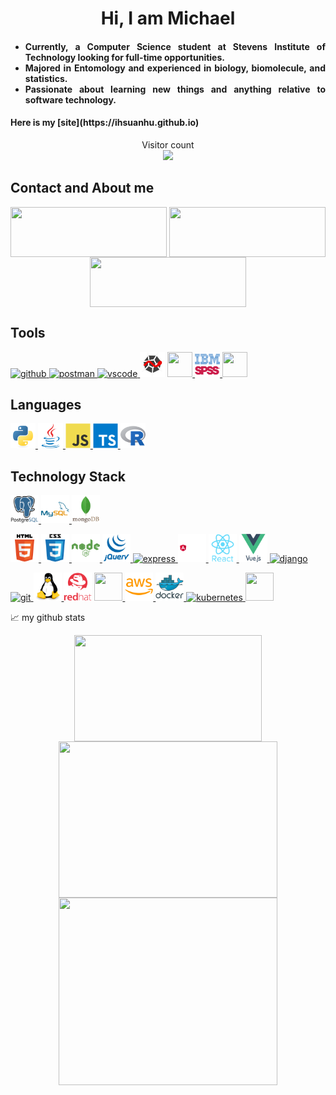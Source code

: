 <h1 align="center">Hi, I am Michael</h1>
<h4 align="justify">
  
  - Currently, a Computer Science student at Stevens Institute of Technology looking for full-time opportunities.
  - Majored in Entomology and experienced in biology, biomolecule, and statistics.
  - Passionate about learning new things and anything relative to software technology.
</h4>
<h4 align="left"> Here is my [site](https://ihsuanhu.github.io)</h4>

<p align="center"> 
  Visitor count<br>
  <img src="https://profile-counter.glitch.me/ihsuanhu/count.svg" />
</p>

## Contact and About me
<p align="center">
<a href="https://www.linkedin.com/in/i-hsuan-hu-188367223/" target="blank"><img align="center" src="https://img.shields.io/badge/LinkedIn-0077B5?style=for-the-badge&logo=linkedin&logoColor=white" height="80" width="250" /></a>
<a href="https://leetcode.com/ihu/"><img align="center" src="https://img.shields.io/badge/-LeetCode-FFA116?style=for-the-badge&logo=LeetCode&logoColor=black" height="80" width="250"/></a>
<a href = "mailto:ihsuanhu@gmail.com?subject = Feedback&body = Message"> <img align="center" src="https://img.shields.io/badge/Gmail-D14836?style=for-the-badge&logo=gmail&logoColor=white" height="80" width="250"/></a>
</p>

## Tools
<a href="https://github.com" target="_blank"> <img src="https://logodix.com/logo/64439.png" alt="github" width="40" height="40"/> </a>
<a href="https://postman.com" target="_blank"> <img src="https://www.vectorlogo.zone/logos/getpostman/getpostman-icon.svg" alt="postman" width="40" height="40"/> </a>
<a href="https://code.visualstudio.com/" target="_blank"> <img src="https://cdn.jsdelivr.net/gh/devicons/devicon/icons/vscode/vscode-original.svg" alt="vscode" width="40" height="40"/> </a>
<a href="https://www.spyder-ide.org/" target="_blank"> <img src="https://github.com/spyder-ide/spyder/blob/master/img_src/spyder.svg" width="40" height="40" /></a>
<a href="https://www.jetbrains.com/idea/" target="_blank"> <img src="https://upload.wikimedia.org/wikipedia/commons/9/9c/IntelliJ_IDEA_Icon.svg" width="40" height="40"/> </a>
<a href="https://www.ibm.com/products/spss-statistics" target="_blank"><img src="https://github.com/devicons/devicon/blob/v2.15.1/icons/spss/spss-original.svg" width="40" height="40"/> </a>
<a href="https://posit.co/download/rstudio-desktop/" target="_blank"> <img src="https://cdn.icon-icons.com/icons2/1381/PNG/512/rstudio_94807.png" width="40" height="40"/> </a>


## Languages
<a href="https://www.python.org" target="_blank"> <img src="https://raw.githubusercontent.com/devicons/devicon/master/icons/python/python-original.svg" alt="python" width="40" height="40"/> </a>
<a href="https://www.java.com" target="_blank"> <img src="https://raw.githubusercontent.com/devicons/devicon/master/icons/java/java-original.svg" alt="java" width="40" height="40"/> </a>
<a href="https://www.javascript.com" target="_blank"> <img src="https://raw.githubusercontent.com/devicons/devicon/master/icons/javascript/javascript-original.svg" alt="javascript" width="40" height="40"/> </a> 
<a href="https://www.typescriptlang.org" target="_blank"> <img src="https://raw.githubusercontent.com/devicons/devicon/master/icons/typescript/typescript-original.svg" alt="typescript" width="40" height="40"/> </a>
<a href="https://www.r-project.org"> <img src="https://github.com/devicons/devicon/blob/master/icons/r/r-original.svg" width="40" height="40"/> </a>


## Technology Stack
<a href="https://www.postgresql.org" target="_blank"> <img src="https://raw.githubusercontent.com/devicons/devicon/master/icons/postgresql/postgresql-original-wordmark.svg" alt="postgresql" width="45" height="45"/> </a> 
<a href="https://www.mysql.com" target="_blank"> <img src="https://raw.githubusercontent.com/devicons/devicon/master/icons/mysql/mysql-original-wordmark.svg" alt="mysql" width="45" height="45"/> </a> 
<a href="https://www.mongodb.com" target="_blank"> <img src="https://raw.githubusercontent.com/devicons/devicon/master/icons/mongodb/mongodb-original-wordmark.svg" alt="mongodb" width="45" height="45"/> </a>

<a href="https://html.spec.whatwg.org/multipage/" target="_blank"> <img src="https://raw.githubusercontent.com/devicons/devicon/master/icons/html5/html5-original-wordmark.svg" alt="html5" width="45" height="45"/> </a>
<a href="https://www.w3.org/Style/CSS/Overview.en.html" target="_blank"> <img src="https://raw.githubusercontent.com/devicons/devicon/master/icons/css3/css3-original-wordmark.svg" alt="css3" width="45" height="45"/> </a>
<a href="https://nodejs.org" target="_blank"> <img src="https://github.com/devicons/devicon/blob/master/icons/nodejs/nodejs-plain-wordmark.svg" alt="nodejs" width="45" height="45"/> </a> 
<a href="https://jquery.com/"> <img src="https://github.com/devicons/devicon/blob/master/icons/jquery/jquery-plain-wordmark.svg" width="45" height="45"/> </a>
<a href="https://expressjs.com" target="_blank"> <img src="https://ajeetchaulagain.com/static/7cb4af597964b0911fe71cb2f8148d64/8d565/express-js.webp" alt="express" width="45" height="45"/> </a> 
<a href="https://angular.io" target="_blank"> <img src="https://raw.githubusercontent.com/devicons/devicon/master/icons/angular/angular-original-wordmark.svg" alt="angularjs" width="45" height="45"/> </a> 
<a href="https://reactjs.org/" target="_blank"> <img src="https://raw.githubusercontent.com/devicons/devicon/master/icons/react/react-original-wordmark.svg" alt="react" width="45" height="45"/> </a> 
<a href="https://vuejs.org/" target="_blank"> <img src="https://raw.githubusercontent.com/devicons/devicon/master/icons/vuejs/vuejs-original-wordmark.svg" alt="vuejs" width="45" height="45"/> </a> 
<a href="https://www.djangoproject.com/" target="_blank"> <img src="https://cdn.worldvectorlogo.com/logos/django.svg" alt="django" width="45" height="45"/> </a>

<a href="https://git-scm.com/" target="_blank"> <img src="https://www.vectorlogo.zone/logos/git-scm/git-scm-icon.svg" alt="git" width="45" height="45"/> </a> 
<a href="https://www.linux.org/" target="_blank" rel="noreferrer"> <img src="https://raw.githubusercontent.com/devicons/devicon/master/icons/linux/linux-original.svg" alt="linux" width="45" height="45"/> </a>
<a href="https://www.redhat.com/en/technologies/linux-platforms/enterprise-linux?intcmp=7013a000003Sl4pAAC"> <img src="https://github.com/devicons/devicon/blob/master/icons/redhat/redhat-plain-wordmark.svg" width="45" height="45"/></a>
<a href="https://www.ibm.com/products/db2"> <img src="https://newrelic.com/sites/default/files/quickstarts/images/icons/ibm-db2--logo.svg" width="45" height="45"/> </a>
<a href="https://aws.amazon.com" target="_blank"> <img src="https://github.com/devicons/devicon/blob/master/icons/amazonwebservices/amazonwebservices-plain-wordmark.svg" alt="aws" width="45" height="45"/> </a>
<a href="https://www.docker.com/" target="_blank"> <img src="https://raw.githubusercontent.com/devicons/devicon/master/icons/docker/docker-original-wordmark.svg" alt="docker" width="45" height="45"/> </a> 
<a href="https://kubernetes.io" target="_blank"> <img src="https://www.vectorlogo.zone/logos/kubernetes/kubernetes-icon.svg" alt="kubernetes" width="45" height="45"/> </a>
<a href="https://maven.apache.org/"> <img src="https://cracklogic.com/wp-content/uploads/2018/01/apache_maven.png" width="45" height="45"/> </a>



📈 my github stats
<p align="center">
<img align="center" src="https://github-readme-stats.vercel.app/api/top-langs?username=ihsuanhu&show_icons=true&layout=compact&theme=gotham&hide_border=true" height="170" width="300"/>
<img align="center" src="https://github-readme-stats.vercel.app/api?username=ihsuanhu&show_icons=true&theme=gotham&hide_border=true" height="250" width="350"/>
<img align="center" src="https://github-readme-streak-stats.herokuapp.com/?user=ihsuanhu&theme=gotham&hide_border=true" height="300" width="350"/>
</p>

<!--
<img align="center" src="https://github-readme-stats.vercel.app/api/pin?username=ihsuanhu&repo=cs-548"/>
**IHsuanHu/IHsuanHu** is a ✨ _special_ ✨ repository because its `README.md` (this file) appears on your GitHub profile.

Here are some ideas to get you started:

- 🔭 I’m currently working on ...
- 🌱 I’m currently learning ...
- 👯 I’m looking to collaborate on ...
- 🤔 I’m looking for help with ...
- 💬 Ask me about ...
- 📫 How to reach me: ...
- 😄 Pronouns: ...
- ⚡ Fun fact: ...
-->
